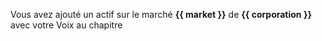 Vous avez ajouté un actif sur le marché **{{ market }}** de **{{ corporation }}** avec votre Voix au chapitre

